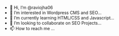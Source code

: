 - 👋 Hi, I’m @raviojha06
- 👀 I’m interested in Wordpress CMS and SEO...
- 🌱 I’m currently learning HTML/CSS and Javascript...
- 💞️ I’m looking to collaborate on SEO Projects...
- 📫 How to reach me ...

<!---
raviojha06/raviojha06 is a ✨ special ✨ repository because its `README.md` (this file) appears on your GitHub profile.
You can click the Preview link to take a look at your changes.
--->
